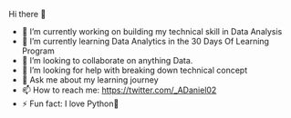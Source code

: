 Hi there 👋

- 🔭 I’m currently working on building my technical skill in Data Analysis
- 🌱 I’m currently learning Data Analytics in the 30 Days Of Learning Program
- 👯 I’m looking to collaborate on anything Data.
- 🤔 I’m looking for help with breaking down technical concept
- 💬 Ask me about my learning journey 
- 📫 How to reach me: https://twitter.com/_ADaniel02 
- ⚡ Fun fact: I love Python🙂


